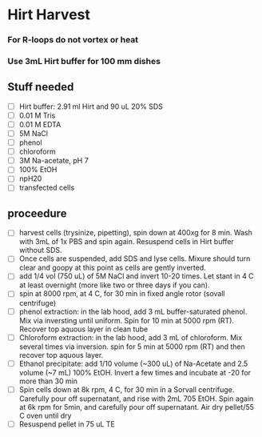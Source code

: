 # Hirt Harvest 
### For R-loops do not vortex or heat 
### Use 3mL Hirt buffer for 100 mm dishes
## Stuff needed 
- [ ] Hirt buffer: 2.91 ml Hirt and 90 uL 20% SDS
- [ ] 0.01 M Tris
- [ ] 0.01 M EDTA
- [ ] 5M NaCl
- [ ] phenol 
- [ ] chloroform
- [ ] 3M Na-acetate, pH 7 
- [ ] 100% EtOH
- [ ] npH20 
- [ ] transfected cells 

## proceedure
- [ ] harvest cells (trysinize, pipetting), spin down at 400xg for 8 min. Wash with 3mL of 1x PBS and spin again. Resuspend cells in Hirt buffer without SDS. 
- [ ] Once cells are suspended, add SDS and lyse cells. Mixure should turn clear and goopy at this point as cells are gently inverted. 
- [ ] add 1/4 vol (750 uL) of 5M NaCl and invert 10-20 times. Let stant in 4 C at least overnight (more like two or three days if you can). 
- [ ] spin at 8000 rpm, at 4 C, for 30 min in fixed angle rotor (sovall centrifuge)
- [ ] phenol extraction: in the lab hood, add 3 mL buffer-saturated phenol. Mix via inversting until uniform. Spin for 10 min at 5000 rpm (RT). Recover top aquous layer in clean tube 
- [ ] Chloroform extraction: in the lab hood, add 3 mL of chloroform. Mix several times via inversion. spin for 5 min at 5000 rpm (RT) and then recover top aquous layer.
- [ ] Ethanol precipitate: add 1/10 volume (~300 uL) of Na-Acetate and 2.5 volume (~7 mL) 100% EtOH. Invert a few times and incubate at -20 for more than 30 min 
- [ ] Spin cells down at 8k rpm, 4 C, for 30 min in a Sorvall centrifuge. Carefully pour off supernatant, and rise with 2mL 705 EtOH. Spin again at 6k rpm for 5min, and carefully pour off supernatant. Air dry pellet/55 C oven until dry 
- [ ] Resuspend pellet in 75 uL TE 

